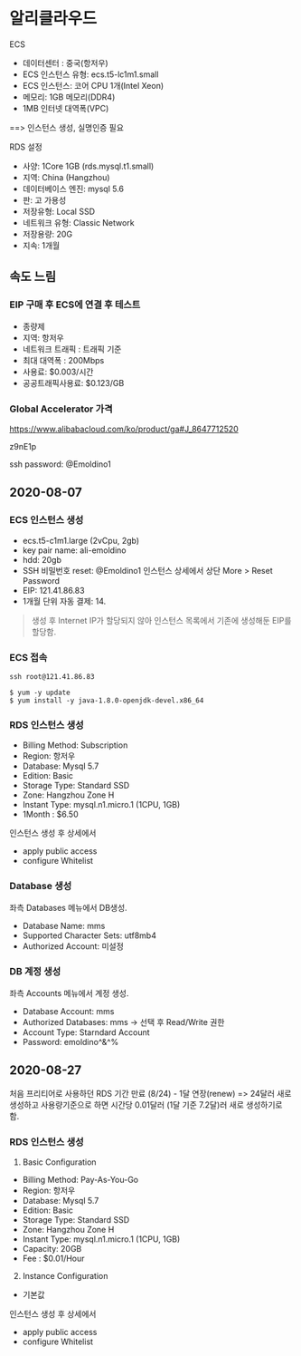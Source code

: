 # 알리클라우드 


ECS
- 데이터센터 : 중국(항저우)
- ECS 인스턴스 유형: ecs.t5-lc1m1.small
- ECS 인스턴스: 코어 CPU 1개(Intel Xeon)
- 메모리: 1GB 메모리(DDR4)
- 1MB 인터넷 대역폭(VPC)

==> 인스턴스 생성, 실명인증 필요 


RDS 설정 
- 사양: 1Core 1GB (rds.mysql.t1.small)
- 지역: China (Hangzhou)
- 데이터베이스 엔진: mysql 5.6
- 판: 고 가용성 
- 저장유형: Local SSD
- 네트워크 유형: Classic Network
- 저장용량: 20G
- 지속: 1개월 



## 속도 느림 
### EIP 구매 후 ECS에 연결 후 테스트 
- 종량제 
- 지역: 항저우 
- 네트워크 트래픽 : 트래픽 기준
- 최대 대역폭 : 200Mbps
- 사용료: $0.003/시간 
- 공공트래픽사용료: $0.123/GB 




### Global Accelerator 가격
https://www.alibabacloud.com/ko/product/ga#J_8647712520



z9nE1p

ssh password: @Emoldino1


## 2020-08-07
### ECS 인스턴스 생성 
- ecs.t5-c1m1.large (2vCpu, 2gb)
- key pair name: ali-emoldino
- hdd: 20gb
- SSH 비밀번호 reset: @Emoldino1 인스턴스 상세에서 상단 More > Reset Password
- EIP: 121.41.86.83
- 1개월 단위 자동 결제: 14.

> 생성 후 Internet IP가 할당되지 않아 인스턴스 목록에서 기존에 생성해둔 EIP를 할당함.

### ECS 접속 
```
ssh root@121.41.86.83

$ yum -y update
$ yum install -y java-1.8.0-openjdk-devel.x86_64

```

### RDS 인스턴스 생성 
- Billing Method: Subscription
- Region: 항저우
- Database: Mysql 5.7
- Edition: Basic
- Storage Type: Standard SSD
- Zone: Hangzhou Zone H
- Instant Type: mysql.n1.micro.1 (1CPU, 1GB)
- 1Month : $6.50

인스턴스 생성 후 상세에서 
- apply public access
- configure Whitelist

### Database 생성 
좌측 Databases 메뉴에서 DB생성.

- Database Name: mms
- Supported Character Sets: utf8mb4
- Authorized Account: 미설정 


### DB 계정 생성 
좌측 Accounts 메뉴에서 계정 생성.
- Database Account: mms
- Authorized Databases: mms -> 선택 후 Read/Write 권한 
- Account Type: Starndard Account
- Password: emoldino^&^%  



## 2020-08-27
처음 프리티어로 사용하던 RDS 기간 만료 (8/24) - 1달 연장(renew) => 24달러 
새로 생성하고 사용량기준으로 하면 시간당 0.01달러 (1달 기준 7.2달)러
새로 생성하기로 함. 


### RDS 인스턴스 생성 
1. Basic Configuration
- Billing Method: Pay-As-You-Go
- Region: 항저우
- Database: Mysql 5.7
- Edition: Basic
- Storage Type: Standard SSD
- Zone: Hangzhou Zone H
- Instant Type: mysql.n1.micro.1 (1CPU, 1GB)
- Capacity: 20GB
- Fee : $0.01/Hour

2. Instance Configuration
- 기본값 

인스턴스 생성 후 상세에서 
- apply public access
- configure Whitelist